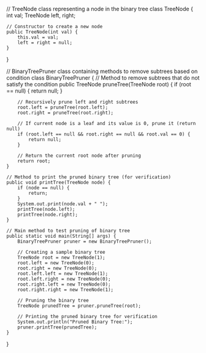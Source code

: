 // TreeNode class representing a node in the binary tree
class TreeNode {
    int val;
    TreeNode left, right;

    // Constructor to create a new node
    public TreeNode(int val) {
        this.val = val;
        left = right = null;
    }
}

// BinaryTreePruner class containing methods to remove subtrees based on condition
class BinaryTreePruner {
    // Method to remove subtrees that do not satisfy the condition
    public TreeNode pruneTree(TreeNode root) {
        if (root == null) {
            return null;
        }

        // Recursively prune left and right subtrees
        root.left = pruneTree(root.left);
        root.right = pruneTree(root.right);

        // If current node is a leaf and its value is 0, prune it (return null)
        if (root.left == null && root.right == null && root.val == 0) {
            return null;
        }

        // Return the current root node after pruning
        return root;
    }

    // Method to print the pruned binary tree (for verification)
    public void printTree(TreeNode node) {
        if (node == null) {
            return;
        }
        System.out.print(node.val + " ");
        printTree(node.left);
        printTree(node.right);
    }

    // Main method to test pruning of binary tree
    public static void main(String[] args) {
        BinaryTreePruner pruner = new BinaryTreePruner();

        // Creating a sample binary tree
        TreeNode root = new TreeNode(1);
        root.left = new TreeNode(0);
        root.right = new TreeNode(0);
        root.left.left = new TreeNode(1);
        root.left.right = new TreeNode(0);
        root.right.left = new TreeNode(0);
        root.right.right = new TreeNode(1);

        // Pruning the binary tree
        TreeNode prunedTree = pruner.pruneTree(root);

        // Printing the pruned binary tree for verification
        System.out.println("Pruned Binary Tree:");
        pruner.printTree(prunedTree);
    }
}
